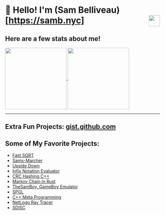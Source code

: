 
# 👋 Hello! I'm (Sam Belliveau)[https://samb.nyc] <a href="https://github.com/Sam-Belliveau"><img align="right" src="https://komarev.com/ghpvc/?username=Sam-Belliveau&color=red&style=flat" height=36/></a>

## Here are a few stats about me!

<a href="https://github.com/Sam-Belliveau">
  <img align="center" src="https://github-readme-stats.vercel.app/api?username=Sam-Belliveau&show_icons=true&line_height=27&count_private=true&title_color=ffffff&text_color=c9cacc&icon_color=2bbc8a&bg_color=1d1f21" height=200/>
</a>
<a href="https://github.com/Sam-Belliveau">
  <img align="center" src="https://github-readme-stats.vercel.app/api/top-langs/?username=Sam-Belliveau&hide=java,html,tex&title_color=ffffff&text_color=c9cacc&icon_color=2bbc8a&bg_color=1d1f21&langs_count=3", height=200/>
</a>

---

## Extra Fun Projects: [gist.github.com](https://gist.github.com/Sam-Belliveau)

## Some of My Favorite Projects:

- [Fast SQRT](https://gist.github.com/Sam-Belliveau/501f2f1589734cf89d1b9b448f4a9717)
- [Sams-Marcher](https://github.com/Sam-Belliveau/Sams-Marcher)
- [Upside Down](https://github.com/Sam-Belliveau/Upside-Down)
- [Infix Notation Evaluator](https://gist.github.com/Sam-Belliveau/3c90f0f05368f0e5dbb0c9a0b37e1025)
- [CRC Hashing C++](https://gist.github.com/Sam-Belliveau/72ba4a8710324ce7a1ac1789d64ec831)
- [Markov Chain in Rust](https://github.com/Sam-Belliveau/Markov-Chain)
- [TheSamBoy, GameBoy Emulator](https://github.com/Sam-Belliveau/TheSamBoy)
- [SPGL](https://github.com/Sam-Belliveau/SPGL)
- [C++ Meta Programming](https://github.com/Sam-Belliveau/CPP-Meta-Programing)
- [NetLogo Ray Tracer](https://gist.github.com/Sam-Belliveau/f266a54d3523843563b2b172dee71b53)
- [SDISC](https://github.com/Sam-Belliveau/SDISC)
